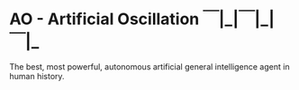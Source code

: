 # AO - Artificial Oscillation ￣|\_|￣|\_|￣|\_
The best, most powerful, autonomous artificial general intelligence agent in human history.
